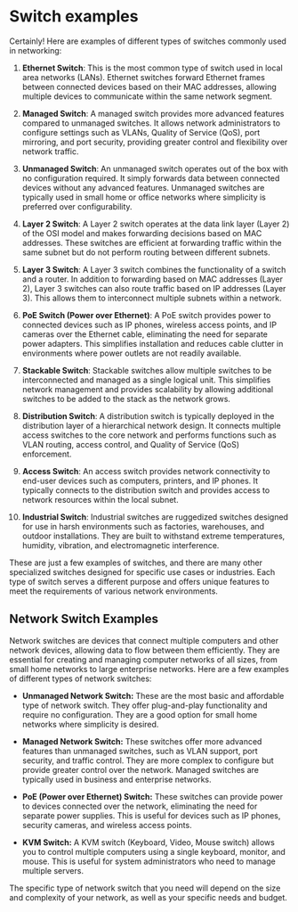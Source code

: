 # Switch examples

Certainly! Here are examples of different types of switches commonly used in networking:

1. **Ethernet Switch**: This is the most common type of switch used in local area networks (LANs). Ethernet switches forward Ethernet frames between connected devices based on their MAC addresses, allowing multiple devices to communicate within the same network segment.

2. **Managed Switch**: A managed switch provides more advanced features compared to unmanaged switches. It allows network administrators to configure settings such as VLANs, Quality of Service (QoS), port mirroring, and port security, providing greater control and flexibility over network traffic.

3. **Unmanaged Switch**: An unmanaged switch operates out of the box with no configuration required. It simply forwards data between connected devices without any advanced features. Unmanaged switches are typically used in small home or office networks where simplicity is preferred over configurability.

4. **Layer 2 Switch**: A Layer 2 switch operates at the data link layer (Layer 2) of the OSI model and makes forwarding decisions based on MAC addresses. These switches are efficient at forwarding traffic within the same subnet but do not perform routing between different subnets.

5. **Layer 3 Switch**: A Layer 3 switch combines the functionality of a switch and a router. In addition to forwarding based on MAC addresses (Layer 2), Layer 3 switches can also route traffic based on IP addresses (Layer 3). This allows them to interconnect multiple subnets within a network.

6. **PoE Switch (Power over Ethernet)**: A PoE switch provides power to connected devices such as IP phones, wireless access points, and IP cameras over the Ethernet cable, eliminating the need for separate power adapters. This simplifies installation and reduces cable clutter in environments where power outlets are not readily available.

7. **Stackable Switch**: Stackable switches allow multiple switches to be interconnected and managed as a single logical unit. This simplifies network management and provides scalability by allowing additional switches to be added to the stack as the network grows.

8. **Distribution Switch**: A distribution switch is typically deployed in the distribution layer of a hierarchical network design. It connects multiple access switches to the core network and performs functions such as VLAN routing, access control, and Quality of Service (QoS) enforcement.

9. **Access Switch**: An access switch provides network connectivity to end-user devices such as computers, printers, and IP phones. It typically connects to the distribution switch and provides access to network resources within the local subnet.

10. **Industrial Switch**: Industrial switches are ruggedized switches designed for use in harsh environments such as factories, warehouses, and outdoor installations. They are built to withstand extreme temperatures, humidity, vibration, and electromagnetic interference.

These are just a few examples of switches, and there are many other specialized switches designed for specific use cases or industries. Each type of switch serves a different purpose and offers unique features to meet the requirements of various network environments.

## Network Switch Examples

Network switches are devices that connect multiple computers and other network devices, allowing data to flow between them efficiently. They are essential for creating and managing computer networks of all sizes, from small home networks to large enterprise networks. Here are a few examples of different types of network switches:

* **Unmanaged Network Switch:** These are the most basic and affordable type of network switch. They offer plug-and-play functionality and require no configuration. They are a good option for small home networks where simplicity is desired.

* **Managed Network Switch:** These switches offer more advanced features than unmanaged switches, such as VLAN support, port security, and traffic control. They are more complex to configure but provide greater control over the network. Managed switches are typically used in business and enterprise networks.

* **PoE (Power over Ethernet) Switch:** These switches can provide power to devices connected over the network, eliminating the need for separate power supplies. This is useful for devices such as IP phones, security cameras, and wireless access points.

* **KVM Switch:** A KVM switch (Keyboard, Video, Mouse switch) allows you to control multiple computers using a single keyboard, monitor, and mouse. This is useful for system administrators who need to manage multiple servers.


The specific type of network switch that you need will depend on the size and complexity of your network, as well as your specific needs and budget.